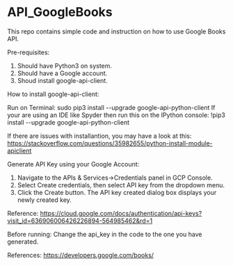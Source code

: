 # API_GoogleBooks
This repo contains simple code and instruction on how to use Google Books API. 

Pre-requisites:
1. Should have Python3 on system.
2. Should have a Google account.
3. Shoud install google-api-client. 

How to install google-api-client:

 Run on Terminal: sudo pip3 install --upgrade google-api-python-client
If your are using an IDE like Spyder then run this on the IPython console:
!pip3 install --upgrade google-api-python-client

If there are issues with installantion, you may have a look at this:
https://stackoverflow.com/questions/35982655/python-install-module-apiclient

Generate API Key using your Google Account:

1. Navigate to the APIs & Services→Credentials panel in GCP Console.
2. Select Create credentials, then select API key from the dropdown menu.
3. Click the Create button. The API key created dialog box displays your newly created key.

Reference: https://cloud.google.com/docs/authentication/api-keys?visit_id=636906006426226894-564985462&rd=1

Before running:
Change the api_key in the code to the one you have generated. 

References: https://developers.google.com/books/
